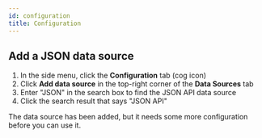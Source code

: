 ```yaml
---
id: configuration
title: Configuration
---
```


## Add a JSON data source

1. In the side menu, click the **Configuration** tab (cog icon)
1. Click **Add data source** in the top-right corner of the **Data Sources** tab
1. Enter "JSON" in the search box to find the JSON API data source
1. Click the search result that says "JSON API"

The data source has been added, but it needs some more configuration before you can use it.
